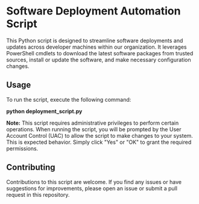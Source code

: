 # Software Deployment Automation Script

This Python script is designed to streamline software deployments and updates across developer machines within our organization. It leverages PowerShell cmdlets to download the latest software packages from trusted sources, install or update the software, and make necessary configuration changes.

## Usage

To run the script, execute the following command:

**python deployment_script.py**

**Note:** This script requires administrative privileges to perform certain operations. When running the script, you will be prompted by the User Account Control (UAC) to allow the script to make changes to your system. This is expected behavior. Simply click "Yes" or "OK" to grant the required permissions.

## Contributing

Contributions to this script are welcome. If you find any issues or have suggestions for improvements, please open an issue or submit a pull request in this repository.
